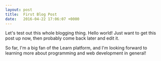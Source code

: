 ```yaml
---
layout: post
title:  First Blog Post
date:   2016-04-22 17:06:07 +0000
---
```



Let's test out this whole blogging thing. Hello world! Just want to get this post up now, then probably come back later and edit it. 

So far, I'm a big fan of the Learn platform, and I'm looking forward to learning more about programming and web development in general!
